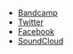 * [Bandcamp](https://anti-gravity-device.bandcamp.com/)
* [Twitter](https://twitter.com/antigravdev)
* [Facebook](https://www.facebook.com/antigravitydevice)
* [SoundCloud](https://soundcloud.com/anti-gravity-devicea)
